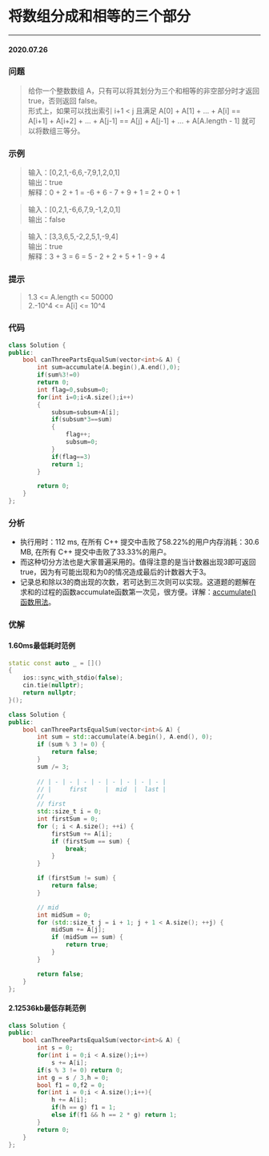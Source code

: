 # 将数组分成和相等的三个部分
***
#### 2020.07.26

### 问题
>给你一个整数数组 A，只有可以将其划分为三个和相等的非空部分时才返回 true，否则返回 false。                        
形式上，如果可以找出索引 i+1 < j 且满足 A[0] + A[1] + ... + A[i] == A[i+1] + A[i+2] + ... + A[j-1] == A[j] + A[j-1] + ... + A[A.length - 1] 就可以将数组三等分。          

### 示例
>输入：[0,2,1,-6,6,-7,9,1,2,0,1]             
输出：true                  
解释：0 + 2 + 1 = -6 + 6 - 7 + 9 + 1 = 2 + 0 + 1                   

>输入：[0,2,1,-6,6,7,9,-1,2,0,1]              
输出：false           

>输入：[3,3,6,5,-2,2,5,1,-9,4]               
输出：true                           
解释：3 + 3 = 6 = 5 - 2 + 2 + 5 + 1 - 9 + 4          

### 提示
>1.3 <= A.length <= 50000                 
2.-10^4 <= A[i] <= 10^4            

### 代码
```c++
class Solution {
public:
    bool canThreePartsEqualSum(vector<int>& A) {
        int sum=accumulate(A.begin(),A.end(),0);
        if(sum%3!=0)
        return 0;
        int flag=0,subsum=0;
        for(int i=0;i<A.size();i++)
        {
            subsum=subsum+A[i];
            if(subsum*3==sum)
            {
                flag++;
                subsum=0;
            }
            if(flag==3)
            return 1;
        }

        return 0;
    }
};
```

### 分析
 - 执行用时：112 ms, 在所有 C++ 提交中击败了58.22%的用户内存消耗：30.6 MB, 在所有 C++ 提交中击败了33.33%的用户。
 - 而这种切分方法也是大家普遍采用的。值得注意的是当计数器出现3即可返回true，因为有可能出现和为0的情况造成最后的计数器大于3。
 - 记录总和除以3的商出现的次数，若可达到三次则可以实现。这道题的题解在求和的过程的函数accumulate函数第一次见，很方便。详解：[accumulate()函数用法](https://www.jianshu.com/p/dd664eae6abc)。

### 优解
#### 1.60ms最低耗时范例
```cpp
static const auto _ = []()
{
    ios::sync_with_stdio(false);
    cin.tie(nullptr);
    return nullptr;
}();

class Solution {
public:
    bool canThreePartsEqualSum(vector<int>& A) {
        int sum = std::accumulate(A.begin(), A.end(), 0);
        if (sum % 3 != 0) {
            return false;
        }
        sum /= 3;
        
        // | - | - | - | - | - | - | - | - |
        // |     first     |  mid  |  last |
        //
        // first
        std::size_t i = 0;
        int firstSum = 0;
        for (; i < A.size(); ++i) {
            firstSum += A[i];
            if (firstSum == sum) {
                break;
            }
        }

        if (firstSum != sum) {
            return false;
        }

        // mid
        int midSum = 0;
        for (std::size_t j = i + 1; j + 1 < A.size(); ++j) {
            midSum += A[j];
            if (midSum == sum) {
                return true;
            }
        }

        return false;
    }
};
```

#### 2.12536kb最低存耗范例
```cpp
class Solution {
public:
    bool canThreePartsEqualSum(vector<int>& A) {
        int s = 0;
        for(int i = 0;i < A.size();i++)
            s += A[i];
        if(s % 3 != 0) return 0;
        int g = s / 3,h = 0;
        bool f1 = 0,f2 = 0;
        for(int i = 0;i < A.size();i++){
            h += A[i];
            if(h == g) f1 = 1;
            else if(f1 && h == 2 * g) return 1;
        }
        return 0;
    }
};
```
